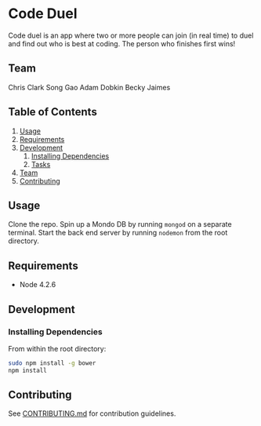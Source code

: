 # Code Duel

Code duel is an app where two or more people can join (in real time) to duel and find out who is best at coding. The person who finishes first wins!

## Team

Chris Clark
Song Gao
Adam Dobkin
Becky Jaimes

## Table of Contents

1. [Usage](#Usage)
1. [Requirements](#requirements)
1. [Development](#development)
    1. [Installing Dependencies](#installing-dependencies)
    1. [Tasks](#tasks)
1. [Team](#team)
1. [Contributing](#contributing)

## Usage

Clone the repo. Spin up a Mondo DB by running `mongod` on a separate terminal. Start the back end server by running `nodemon` from the root directory.

## Requirements

- Node 4.2.6

## Development

### Installing Dependencies

From within the root directory:

```sh
sudo npm install -g bower
npm install
```

## Contributing

See [CONTRIBUTING.md](CONTRIBUTING.md) for contribution guidelines.
